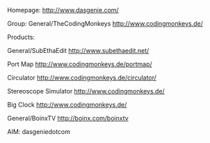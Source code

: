 


Homepage: http://www.dasgenie.com/



Group: General/TheCodingMonkeys http://www.codingmonkeys.de/


Products: 

General/SubEthaEdit http://www.subethaedit.net/

Port Map http://www.codingmonkeys.de/portmap/

Circulator http://www.codingmonkeys.de/circulator/

Stereoscope Simulator http://www.codingmonkeys.de/

Big Clock http://www.codingmonkeys.de/

General/BoinxTV http://boinx.com/boinxtv

AIM: dasgeniedotcom